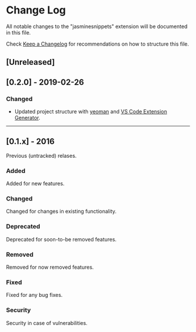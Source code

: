 # Change Log

All notable changes to the "jasminesnippets" extension will be documented in this file.

Check [Keep a Changelog](http://keepachangelog.com/) for recommendations on how to structure this file.

## [Unreleased]

## [0.2.0] - 2019-02-26

### Changed

- Updated project structure with [yeoman](http://yeoman.io/) and [VS Code Extension Generator](https://www.npmjs.com/package/generator-code).

---  

## [0.1.x] - 2016

Previous (untracked) relases.

### Added

Added for new features.

### Changed

Changed for changes in existing functionality.

### Deprecated

Deprecated for soon-to-be removed features.

### Removed

Removed for now removed features.

### Fixed

Fixed for any bug fixes.

### Security

Security in case of vulnerabilities.
